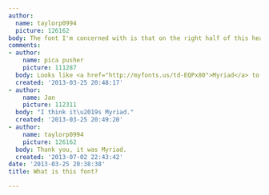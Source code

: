```yaml
---
author:
  name: taylorp0994
  picture: 126162
body: The font I'm concerned with is that on the right half of this header.
comments:
- author:
    name: pica pusher
    picture: 111287
  body: Looks like <a href="http://myfonts.us/td-EQPx80">Myriad</a> to me
  created: '2013-03-25 20:48:17'
- author:
    name: Jan
    picture: 112311
  body: "I think it\u2019s Myriad."
  created: '2013-03-25 20:49:20'
- author:
    name: taylorp0994
    picture: 126162
  body: Thank you, it was Myriad.
  created: '2013-07-02 22:43:42'
date: '2013-03-25 20:38:38'
title: What is this font?

---
```

